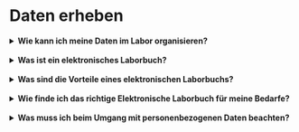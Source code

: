# Daten erheben


<details markdown="block">
  <summary><b>Wie kann ich meine Daten im Labor organisieren?</b></summary>

Je nachdem, wie in einem Labor gearbeitet wird, kommen verschiedene Lösungen in Frage. Diese können eigene Serverlösungen für große Datenmengen, gemeinsame Konventionen für Dateibenennungen und/oder Wikis und spezialisierte Wissensmanagementtools umfassen. Soll zusammen mit den Daten auch viel Kontext (Metadaten) hinterlegt werden, empfielt es sich, ein elektronisches Labor(notiz)buch oder auch ein Labor Information and Management System zu verwenden (LIMS). Das kollaborative Arbeiten steht bei diesen Lösungen im Vordergrund.

</details>
<br>

<details markdown="block">
  <summary><b>Was ist ein elektronisches Laborbuch?</b></summary>

Ein [elektronisches Laborbuch](https://datamanagement.hms.harvard.edu/analyze/electronic-lab-notebooks) (ELB) ist ein Computerprogramm, welches herkömmliche Papierlaborbücher ersetzen soll. Das Hauptziel ist die Dokumentation der Forschung.

</details>
<br>

<details markdown="block">
  <summary><b>Was sind die Vorteile eines elektronischen Laborbuchs?</b></summary>

Das Führen eines Laborbuchs in digitaler Form bietet viele Vorteile. Besonders die gute Nachvollziehbarkeit und Durchsuchbarkeit der Einträge führen zu einer hohen Zeitersparnis. Zudem besteht die Möglichkeit, kollaborativ zu arbeiten und die betreffenden (technischen) Daten direkt mit in den Eintrag einzubinden. Auch kann - je nach verwendetem Tool - durch Signaturen und Versionierungen eine gute Beweissicherheit gewährleistet werden.
<br>
Eine sehr schöne Zusammenfassung der Vorteile eines elektronischen Laborbuchs bietet die [Seite des ZB MED](https://www.publisso.de/forschungsdatenmanagement/dokumentieren/vorteile-eines-eln/).

</details>
<br>

<details markdown="block">
  <summary><b>Wie finde ich das richtige Elektronische Laborbuch für meine Bedarfe?</b></summary>

Bei der Auswahl eines passenden ELBs sind verschiedene Faktoren ausschlaggebend, z. B. die Finanzierung, der Speicherort oder ob fachspezifisch oder generisch gearbeitet werden soll. Unterstützung bei der Auswahl gibt der [ELN-Finder](https://eln-finder.ulb.tu-darmstadt.de/search?spc.sf=dc.title&spc.sd=ASC&f.K02=Open%20Source,equals&spc.page=1&f.K03=Chemie,equals&f.K07=Free,equals)
<br>
Eine Übersicht über verschiedene Produkte liefert die [ELN-Matrix](https://docs.google.com/spreadsheets/d/1ar8fgwagOh30E31EAPL-Gorwn_g6XNf81g3VDQnQ_I8/edit#gid=0) der Harvard Medical School.

</details>
<br>

<details markdown="block">
  <summary><b>Was muss ich beim Umgang mit personenbezogenen Daten beachten?</b></summary>

Die Universität zu Köln hat eine [Webseite zum Thema Forschungsdatenschutz](https://verwaltung.uni-koeln.de/stabsstelle02.3/content/forschungsdatenschutz/index_ger.html), die eine gute Orientierung bietet. Hier sind zudem Informationen zu finden, welche Daten in der Regel personenbezogen sind.
<br>
Die wichtigsten Punkte kurz zusammengefasst:
* Eine Rechtsgrundlage zur Erhebung und Verarbeitung der Daten muss gegeben sein. Gibt es keine, muss eine sog. informierte Einwilligung der Betroffenen eingeholt werden.
* Die Daten sollten so früh wie möglich anonymisiert oder pseudonymisiert werden, wenn es der Forschungszweck erlaubt.
* Die Daten müssen zugriffssicher gespeichert werden.
* Die technischen und organisatorischen Maßnahmen (TOMs) zum Datenschutz müssen dokumentiert werden.
<br>
Weitere Informationen gibt es auch bei [forschungsdaten.info](https://forschungsdaten.info/themen/rechte-und-pflichten/datenschutzrecht/)

</details>
<br>

